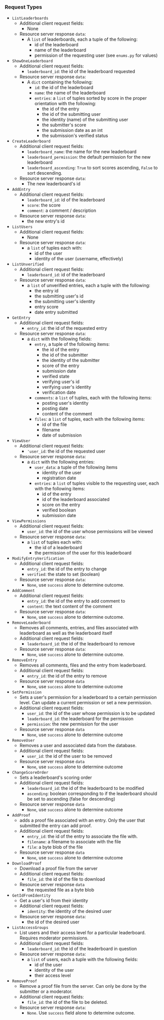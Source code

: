 ### Request Types
- `ListLeaderboards`
  - Additional client request fields:
    - None
  - Resource server response `data`:
    - A `list` of leaderboards, each a tuple of the following:
      - id of the leaderboard
      - name of the leaderboard
      - permission of the requesting user (see `enums.py` for values)
- `ShowOneLeaderboard`
  - Additional client request fields:
    - `leaderboard_id`: the id of the leaderboard requested
  - Resource server response `data`:
    - A `dict` containing the following:
      - `id`: the id of the leaderboard
      - `name`: the name of the leaderboard
      - `entries`: a `list` of tuples sorted by score in the proper orientation with the following:
        - the id of the entry
        - the id of the submitting user
        - the identity (name) of the submitting user
        - the submitter's score
        - the submission date as an int
        - the submission's verified status
- `CreateLeaderboard`
  - Additional client request fields:
    - `leaderboard_name`: the name for the new leaderboard
    - `leaderboard_permission`: the default permission for the new leaderboard
    - `leaderboard_ascending`: `True` to sort scores ascending, `False` to sort descending.
  - Resource server response `data`:
    - The new leaderboard's id
- `AddEntry`
  - Additional client request fields:
    - `leaderboard_id`: id of the leaderboard
    - `score`: the score
    - `comment`: a comment / description
  - Resource server response `data`:
    - the new entry's id
- `ListUsers`
  - Additional client request fields:
    - None
  - Resource server response `data`:
    - a `list` of tuples each with:
      - id of the user
      - identity of the user (username, effectively)
- `ListUnverified`
  - Additional client request fields:
    - `leaderboard_id`: id of the leaderboard
  - Resource server response `data`:
    - a `list` of unverified entries, each a tuple with the following:
      - the entry id
      - the submitting user's id
      - the submitting user's identity
      - entry score
      - date entry submitted
- `GetEntry`
  - Additional client request fields:
    - `entry_id`: the id of the requested entry
  - Resource server response `data`:
    - a `dict` with the following fields:
      - `entry`, a tuple of the following items:
        - the id of the entry
        - the id of the submitter
        - the identity of the submitter
        - score of the entry
        - submission date
        - verified state
        - verifying user's id
        - verifying user's identity
        - verification date
      - `comments`: a `list` of tuples, each with the following items:
        - posting user's identity
        - posting date
        - content of the comment
      - `files`: a `list` of tuples, each with the following items:
        - id of the file
        - filename
        - date of submission
- `ViewUser`
  - Additional client request fields:
    - `'user_id`: the id of the requested user
  - Resource server response `data`:
    - a `dict` with the following entries:
      - `user_data`: a tuple of the following items
        - identity of the user
        - registration date
      - `entries`: a `list` of tuples visible to the requesting user, each with the following items:
        - id of the entry
        - id of the leaderboard associated
        - score on the entry
        - verified boolean
        - submission date
- `ViewPermissions`
  - Additional client request fields:
    - `user_id`: the id of the user whose permissions will be viewed
  - Resource server response `data`:
    - a `list` of tuples each with:
      - the id of a leaderboard
      - the permission of the user for this leaderboard
- `ModifyEntryVerification`
  - Additional client request fields:
    - `entry_id`: the id of the entry to change
    - `verified`: the state to set (boolean)
  - Resource server response `data`:
    - `None`, use `success` alone to determine outcome.
- `AddComment`
  - Additional client request fields:
    - `entry_id`: the id of the entry to add comment to
    - `content`: the text content of the comment
  - Resource server response `data`:
    - `None`, use `success` alone to determine outcome.
- `RemoveLeaderboard`
  - Removes all comments, entries, and files associated with leaderboard as well as the leaderboard itself
  - Additional client request fields:
    - `leaderboard_id`: the id of the leaderboard to remove
  - Resource server response `data`:
    - `None`, use `success` alone to determine outcome.
- `RemoveEntry`
  - Removes all comments, files and the entry from leaderboard.
  - Additional client request fields:
    - `entry_id`: the id of the entry to remove
  - Resource server response `data`
    - `None`, use `success` alone to determine outcome
- `SetPermission`
  - Sets a user's permission for a leaderboard to a certain permission level. Can update a current permission or set a new permission.
  - Additional client request fields:
    - `user_id`: the id of the user whose permission is to be updated
    - `leaderboard_id`: the leaderboard for the permission
    - `permission`: the new permission for the user
  - Resource server response `data`
    - `None`, use `success` alone to determine outcome
- `RemoveUser`
  - Removes a user and associated data from the database.
  - Additional client request fields:
    - `user_id`: the id of the user to be removed
  - Resource server response `data`
    - `None`, use `success` alone to determine outcome
- `ChangeScoreOrder`
  - Sets a leaderboard's scoring order
  - Additional client request fields:
    - `leaderboard_id`: the id of the leaderboard to be modified
    - `ascending`: boolean corresponding to if the leaderboard should be set to ascending (false for descending)
  - Resource server response `data`
    - `None`, use `success` alone to determine outcome
- `AddProof`
  - adds a proof file associated with an entry. Only the user that submitted the entry can add proof.
  - Additional client request fields:
    - `entry_id`: the id of the entry to associate the file with.
    - `filename`: a filename to associate with the file
    - `file`: a byte blob of the file
  - Resource server response `data`
    - `None`, use `success` alone to determine outcome
- `DownloadProof`
  - Download a proof file from the server
  - Additional client request fields:
    - `file_id`: the id of the file to download
  - Resource server response `data`
    - the requested file as a byte blob
- `GetIdFromIdentity`
  - Get a user's id from their identity
  - Additional client request fields:
    - `identity`: the identity of the desired user
  - Resource server response `data`:
    - the id of the desired user
- `ListAccessGroups`
  - List users and their access level for a particular leaderboard. Requires moderator permissions.
  - Additional client request fields:
    - `leaderboard_id`: the id of the leaderboard in question
  - Resource server response `data`:
    - a `list` of users, each a tuple with the following fields:
      - id of the user
      - identity of the user
      - their access level
- `RemoveProof`
  - Remove a proof file from the server. Can only be done by the submitter or a moderator.
  - Additional client request fields:
    - `file_id`: the id of the file to be deleted.
  - Resource server response `data`:
    - `None`. Use `success` field alone to determine outcome.
